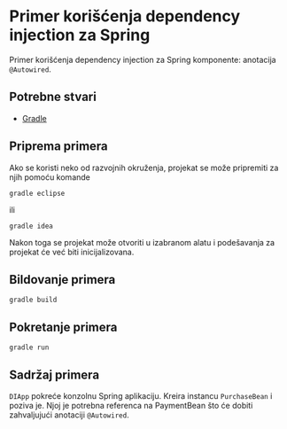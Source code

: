 # Primer korišćenja dependency injection za Spring

Primer korišćenja dependency injection za Spring komponente: anotacija
`@Autowired`.

## Potrebne stvari

* [Gradle](https://gradle.org)

## Priprema primera

Ako se koristi neko od razvojnih okruženja, projekat se može pripremiti za 
njih pomoću komande

`gradle eclipse`

ili 

`gradle idea`

Nakon toga se projekat može otvoriti u izabranom alatu i podešavanja za 
projekat će već biti inicijalizovana.

## Bildovanje primera

`gradle build`

## Pokretanje primera

`gradle run`

## Sadržaj primera

`DIApp` pokreće konzolnu Spring aplikaciju. Kreira instancu `PurchaseBean` i
poziva je. Njoj je potrebna referenca na PaymentBean što će dobiti zahvaljujući
anotaciji `@Autowired`.
